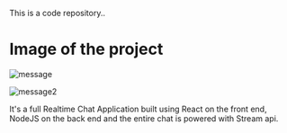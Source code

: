 This is a code repository..

# Image of the project
![message](https://user-images.githubusercontent.com/61001158/131624990-94a5e91a-8c21-4edd-a2d1-3d7c77c89de7.JPG)

![message2](https://user-images.githubusercontent.com/61001158/131625528-70d26a5e-89bd-4ebb-8477-800b3523533d.JPG)

It's a full Realtime Chat Application built using React on the front end, NodeJS on the back end and the entire chat is powered with Stream api.

